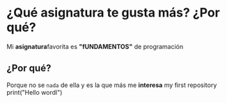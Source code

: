  # ¿Qué asignatura te gusta más? ¿Por qué?
 Mi **asignatura**favorita es **"fUNDAMENTOS"** de programación
 ## ¿Por qué?
Porque no se `nada` de ella y es la que más me **interesa**
my first repository
print("Hello wordl")
